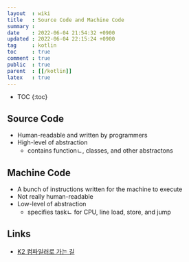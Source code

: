 ```yaml
---
layout  : wiki
title   : Source Code and Machine Code
summary : 
date    : 2022-06-04 21:54:32 +0900
updated : 2022-06-04 22:15:24 +0900
tag     : kotlin
toc     : true
comment : true
public  : true
parent  : [[/kotlin]]
latex   : true
---
```

* TOC
{:toc}

## Source Code

- Human-readable and written by programmers
- High-level of abstraction
  - contains functionㄴ, classes, and other abstractons

## Machine Code

- A bunch of instructions written for the machine to execute
- Not really human-readable
- Low-level of abstraction
  - specifies taskㄴ for CPU, line  load, store, and jump

## Links

- [K2 컴파일러로 가는 길](https://www.youtube.com/watch?v=iTdJJq_LyoY)
